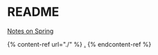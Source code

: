 # README

[Notes on Spring](https://app.gitbook.com/o/WxELFKoGYWFB0EAuuMvE/s/GGzMbsPUvS1EaAcEY2pY/)

{% content-ref url="./" %}
[.](./)
{% endcontent-ref %}
